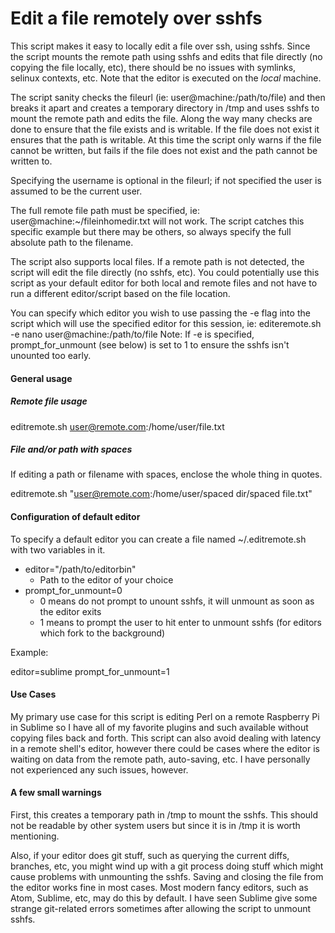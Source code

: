Edit a file remotely over sshfs
================

This script makes it easy to locally edit a file over ssh, using sshfs.  Since the script mounts the remote path using sshfs and edits that file directly (no copying the file locally, etc), there should be no issues with symlinks, selinux contexts, etc.  Note that the editor is executed on the _local_ machine.

The script sanity checks the fileurl (ie:  user@machine:/path/to/file) and then breaks it apart and creates a temporary directory in /tmp and uses sshfs to mount the remote path and edits the file.  Along the way many checks are done to ensure that the file exists and is writable.  If the file does not exist it ensures that the path is writable.  At this time the script only warns if the file cannot be written, but fails if the file does not exist and the path cannot be written to.

Specifying the username is optional in the fileurl; if not specified the user is assumed to be the current user.

The full remote file path must be specified, ie:  user@machine:~/fileinhomedir.txt will not work.  The script catches this specific example but there may be others, so always specify the full absolute path to the filename.

The script also supports local files.  If a remote path is not detected, the script will edit the file directly (no sshfs, etc).  You could potentially use this script as your default editor for both local and remote files and not have to run a different editor/script based on the file location.

You can specify which editor you wish to use passing the -e flag into the script which will use the specified editor for this session, ie:  editeremote.sh -e nano user@machine:/path/to/file   Note:  If -e is specified, prompt_for_unmount (see below) is set to 1 to ensure the sshfs isn't unounted too early.

#### General usage

##### Remote file usage
editremote.sh user@remote.com:/home/user/file.txt

##### File and/or path with spaces

If editing a path or filename with spaces, enclose the whole thing in quotes.

editremote.sh "user@remote.com:/home/user/spaced dir/spaced file.txt"

#### Configuration of default editor

To specify a default editor you can create a file named ~/.editremote.sh with two variables in it.

* editor="/path/to/editorbin"
  * Path to the editor of your choice
* prompt_for_unmount=0
  * 0 means do not prompt to unount sshfs, it will unmount as soon as the editor exits
  * 1 means to prompt the user to hit enter to unmount sshfs (for editors which fork to the background)

Example:

editor=sublime 
prompt_for_unmount=1

#### Use Cases

My primary use case for this script is editing Perl on a remote Raspberry Pi in Sublime so I have all of my favorite plugins and such available without copying files back and forth.  This script can also avoid dealing with latency in a remote shell's editor, however there could be cases where the editor is waiting on data from the remote path, auto-saving, etc.  I have personally not experienced any such issues, however.

#### A few small warnings

First, this creates a temporary path in /tmp to mount the sshfs.  This should not be readable by other system users but since it is in /tmp it is worth mentioning.

Also, if your editor does git stuff, such as querying the current diffs, branches, etc, you might wind up with a git process doing stuff which might cause problems with unmounting the sshfs.  Saving and closing the file from the editor works fine in most cases.  Most modern fancy editors, such as Atom, Sublime, etc, may do this by default.  I have seen Sublime give some strange git-related errors sometimes after allowing the script to unmount sshfs.
